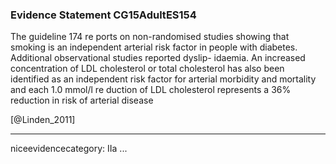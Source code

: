### Evidence Statement CG15AdultES154
The guideline 174 re ports on non-randomised studies showing that smoking is an independent arterial risk factor in people with diabetes. Additional observational studies reported dyslip- idaemia. An increased concentration of LDL cholesterol or total cholesterol has also been identified as an independent risk factor for arterial morbidity and mortality and each 1.0 mmol/l re duction of LDL cholesterol represents a 36% reduction in risk of arterial disease

[@Linden_2011]

---
niceevidencecategory: IIa
...


